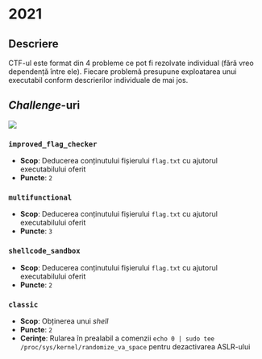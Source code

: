 # 2021

## Descriere

CTF-ul este format din 4 probleme ce pot fi rezolvate individual (fără vreo dependență între ele). Fiecare problemă presupune exploatarea unui executabil conform descrierilor individuale de mai jos.

## *Challenge*-uri

<a href="https://github.com/iosifache/BinExpLabs/releases/download/v1.5/2021.zip">
    <img src="https://img.shields.io/badge/Release%20cu%20Fișierele%20Necesare-Descarcă-blue?style=for-the-badge&logo=github"/>
</a>

### `improved_flag_checker`

- **Scop**: Deducerea conținutului fișierului `flag.txt` cu ajutorul executabilului oferit
- **Puncte**: `2`

### `multifunctional`

- **Scop**: Deducerea conținutului fișierului `flag.txt` cu ajutorul executabilului oferit
- **Puncte**: `3`

### `shellcode_sandbox`

- **Scop**: Deducerea conținutului fișierului `flag.txt` cu ajutorul executabilului oferit
- **Puncte**: `2`

### `classic`

- **Scop**: Obținerea unui *shell*
- **Puncte**: `2`
- **Cerințe**: Rularea în prealabil a comenzii `echo 0 | sudo tee /proc/sys/kernel/randomize_va_space` pentru dezactivarea ASLR-ului